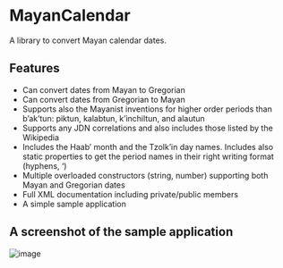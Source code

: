 # MayanCalendar
A library to convert Mayan calendar dates.

## Features
* Can convert dates from Mayan to Gregorian
* Can convert dates from Gregorian to Mayan
* Supports also the Mayanist inventions for higher order periods than b’ak’tun: piktun, kalabtun, k’inchiltun, and alautun
* Supports any JDN correlations and also includes those listed by the Wikipedia
* Includes the Haab’ month and the Tzolk’in day names. Includes also static properties to get the period names in their right writing format (hyphens, ‘)
* Multiple overloaded constructors (string, number) supporting both Mayan and Gregorian dates
* Full XML documentation including private/public members
* A simple sample application

## A screenshot of the sample application
![image](https://user-images.githubusercontent.com/40712699/170875275-a1914131-8ae4-4db3-9b25-cdde7027f72e.png)

